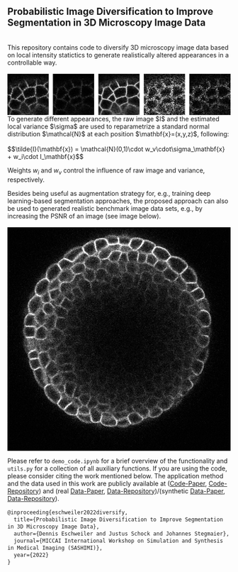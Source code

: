 ## Probabilistic Image Diversification to Improve Segmentation in 3D Microscopy Image Data
<br>
This repository contains code to diversify 3D microscopy image data based on local intensity statictics to generate realistically altered appearances in a controllable way.<br><br>
<img src="figures/patches.png" alt="Diverse Patch Appearances" align="middle" /><br>
To generate different appearances, the raw image $I$ and the estimated local variance $\sigma$ are used to reparametrize a standard normal distribution $\mathcal{N}$ at each position $\mathbf{x}=(x,y,z)$, following:<br><br>
$$\tilde{I}(\mathbf{x}) = \mathcal{N}(0,1)\cdot w_v\cdot\sigma_\mathbf{x} + w_i\cdot I_\mathbf{x}$$

Weights $w_i$ and $w_v$ control the influence of raw image and variance, respectively.<br>

Besides being useful as augmentation strategy for, e.g., training deep learning-based segmentation approaches, the proposed approach can also be used to generated realistic benchmark image data sets, e.g., by increasing the PSNR of an image (see image below).<br><br>
<img src="figures/benchmark.gif" alt="Benchmark Animation" align="middle" /><br>

Please refer to `demo_code.ipynb` for a brief overview of the functionality and `utils.py` for a collection of all auxiliary functions.
If you are using the code, please consider citing the work mentioned below. The application method and the data used in this work are publicly available at ([Code-Paper](https://arxiv.org/abs/2105.00794), [Code-Repository](https://github.com/stegmaierj/Cellpose3D)) and (real [Data-Paper](https://www.pnas.org/doi/10.1073/pnas.1616768113), [Data-Repository](https://www.repository.cam.ac.uk/handle/1810/262530))/(synthetic [Data-Paper](https://journals.plos.org/plosone/article?id=10.1371/journal.pone.0260509), [Data-Repository](https://osf.io/e6n7b/)).

```
@inproceeding{eschweiler2022diversify,
  title={Probabilistic Image Diversification to Improve Segmentation in 3D Microscopy Image Data},
  author={Dennis Eschweiler and Justus Schock and Johannes Stegmaier},
  journal={MICCAI International Workshop on Simulation and Synthesis in Medical Imaging (SASHIMI)},
  year={2022}
}
```
